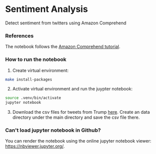 # Sentiment Analysis
Detect sentiment from twitters using Amazon Comprehend

### References
The notebook follows the [Amazon Comprehend tutorial](https://aws.amazon.com/blogs/machine-learning/detect-sentiment-from-customer-reviews-using-amazon-comprehend/).

### How to run the notebook

1. Create virtual environment: 

```bash
make install-packages
```

2. Activate virtual environment and run the juypter notebook:

```bash
source .venv/bin/activate
jupyter notebook
```

3. Download the csv files for tweets from Trump [here](https://raw.githubusercontent.com/mkearney/trumptweets/master/data/trumptweets-1515775693.tweets.csv).
Create an data directory under the main directory and save the csv file there.

### Can't load jupyter notebook in Github?

You can render the notebook using the online jupyter notebook viewer: https://nbviewer.jupyter.org/.
